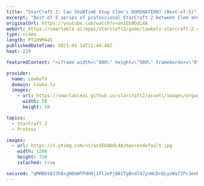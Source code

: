 ```yaml
---
title: "StarCraft 2: Can ShoWTimE Stop Clem's DOMINATION? (Best-of-5)"
excerpt: "Best-of-5 series of professional StarCraft 2 between Clem and ShoWTimE.  Support my work on Patreon: http://www.patreon.com/lowkotv Become a YouTube member: https://lowko.tv/join  My second channel: http://lowko.tv/morelowko Lowko Merch: http://lowko.tv/merch  Be part of the community on Discord: http://discord.gg/lowkotv"
originalUrl: https://youtube.com/watch?v=an1Eb8DdL4A
webUrl: https://smartable.ai/apps/starcraft2/game/lowkotv-starcraft-2-can-showtime-stop-clems-domination-best-of-5/
type: video
length: PT1H9M44S
publishedDateTime: 2021-05-14T11:44:40Z
heat: 229

featuredContent: "<iframe width=\"800\" height=\"500\" frameborder=\"0\" src=\"https://www.youtube.com/embed/an1Eb8DdL4A\" allow=\"accelerometer; autoplay; encrypted-media; gyroscope; picture-in-picture\" allowfullscreen></iframe>"

provider:
  name: LowkoTV
  domain: lowko.tv
  images:
    - url: https://smartableai.github.io/starcraft2/assets/images/organizations/lowko.tv-50x50.jpg
      width: 50
      height: 50

topics:
  - StarCraft 2
  - Protoss

images:
  - url: https://i.ytimg.com/vi/an1Eb8DdL4A/maxresdefault.jpg
    width: 1280
    height: 720
    isCached: true

secured: "qMHBbY8J3hB+gN0mWfPdH9j1TlJePjB8tTgBndf47yvWcDrQLyzWxf2Pc3eeNMEyquEzxUnHuhrBwFbApewRoe78XggYt0bv7QRcxGLpbSfDZze2zAki4+kMWn1fM0yAn++ZI3t1XRT8VjjFqRIfMb+Msgk56fYOhOmY1EBUapAykQ2JVLx22GBib395jWCxdjfpOeM8TaHq7fqIcN3AOQJ9lSbFipOvxYXtJnDZRLx/M2wf2zBW4ofbUxOEmlDYQrwyQvzYs5QIV5UGv4wTw/wpwLs7ykvJw4h9Vy0x4rZEC3PayaW59yFGmuijYN9+auY4OcdPwb6knkYOtfjnAfZW94ai5+aBnknVYo4cGYDCL2ZBHOVafxd47iaWUouYIzk8lETqFDZrA3V/E/mbdn8qbWrj48EVCFzbM9ri9hU=;VjEtTpCXwVQLQU4mD0Houw=="
---
```


